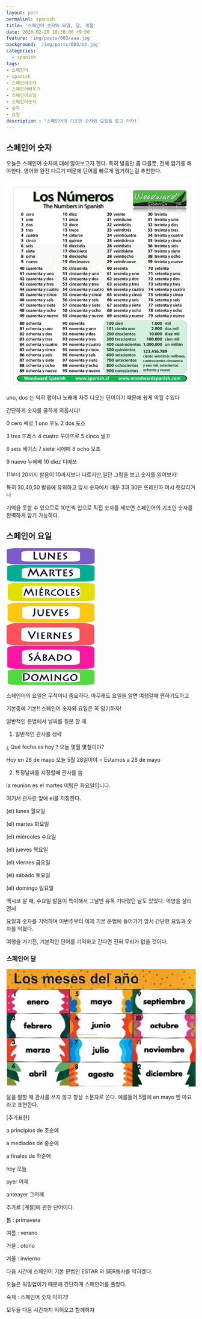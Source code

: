 ```yaml
---
layout: post
permalinl: spanish
title: '스페인어 숫자와 요일, 달, 계절'
date: 2020-02-20 10:30:00 +9:00
feature: 'img/posts/003/aaa.jpg'
background: '/img/posts/003/b2.jpg'
categories:
  - spanish
tags:
- 스페인어
- spanish
- 스페인어숫자
- 스페인어배우기
- 스페인어요일
- 스페인어숫자
- 숫자
- 요일
description : '스페인어의 기초인 숫자와 요일을 알고 가자!'
---
```


## 스페인어 숫자

오늘은 스페인어 숫자에 대해 알아보고자 한다.  특히 발음만 좀 다를뿐, 전체 암기를 해야한다. 영어와 완전 다르기 때문에  단어를 빠르게 암기하는걸 추천한다.



![숫자](/img/posts/003/b3.jpg)



uno, dos 는 익히 랩이나 노래에 자주 나오는 단어이기 때문에 쉽게 익힐 수있다

간단하게 숫자를 쿨하게 외웁시다!



0 cero 쎄로  1 uno 우노  2 dos  도스

3 tres 뜨레스  4 cuatro 꾸아뜨로 5 cinco 씽꼬

6 seis 세이스 7 siete 시에떼  8 ocho 오초

9 nueve 누에베 10 diez 디에쓰



11부터 20까지 발음이 10까지보다 다르지만,일단 그림을 보고 숫자를 읽어보자!

특히 30,40,50 발음에 유의하고 앞서 숫자에서 배운 3과 30은 뜨레인따 여서 헷갈리거나

기억을 못할 수 있으므로 10번씩 입으로 직접 숫자를 세보면 스페인어의 기초인 숫자를 완벽하게 암기 가능하다.



##  스페인어 요일

![요일](/img/posts/003/s.jpg)



스페인어의 요일은 무척이나 중요하다. 아무래도 요일을 알면 여행갈때 편하기도하고

기본중에 기본!!  스페인어 숫자와 요일은 꼭 암기하자!



일반적인 문법에서 날짜를 질문 할 때

1. 일반적인 관사를 생략

¿ Qué fecha es hoy ?   오늘 몇월 몇칠이야?

Hoy  en 28 de mayo 오늘 5월 28일이야 = Estamos a 28 de mayo



2. 특정날짜를 지정할때 관사를 씀

la reunion es el martes 미팅은 화요일입니다.

여기서 관사란 앞에 el를 지칭한다.



(el) lunes           월요일

(el) martes       화요일

(el) miércoles   수요일

(el) jueves         목요일

(el) viernes       금요일

(el) sábado        토요일

(el) domingo    일요일



멕시코 살 때, 수요일 발음이 특이해서 그날만 유독 기다렸던 날도 있었다. 억양을 살리면서

요일과 숫자를 기억하며 이번주부터 이제 기본 문법에 들어가기 앞서 간단한 요일과 숫자를 익혔다.

여행을 가기전, 기본적인 단어를 기억하고 간다면 전혀 무리가 없을 것이다.



### 스페인어 달

![스페인어달](/img/posts/003/d.jpg)



달을 말할 때 관사를 쓰지 않고 항상 소문자로 쓴다. 예를들어  5월에 en mayo 엔 마요 라고 표현한다.

[추가표현]

a principios  de 초순에

a mediados de 중순에

a finales de 하순에



hoy 오늘

pyer 어제

anteayer 그저께



추가로 [계절]에 관한 단어이다.

 봄 : primavera

 여름 : verano

 가을 : otoño

 겨울 : invierno





다음 시간에 스페인어 기본 문법인 ESTAR 와 SER동사를 익히겠다.

오늘은 워밍업이기 때문에 간단하게 스페인어를 풀었다.



숙제 : 스페인어 숫자 익히기!

모두들 다음 시간까지 익혀오고 함께하자  
